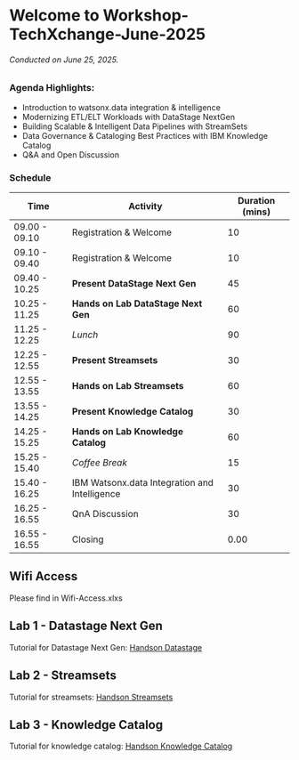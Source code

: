 # Welcome to Workshop-TechXchange-June-2025
###### *Conducted on June 25, 2025.*

### Agenda Highlights:
- Introduction to watsonx.data integration & intelligence
- Modernizing ETL/ELT Workloads with DataStage NextGen
- Building Scalable & Intelligent Data Pipelines with StreamSets
- Data Governance & Cataloging Best Practices with IBM Knowledge Catalog
- Q&A and Open Discussion

### Schedule
| Time | Activity | Duration (mins) |
| --- | ---  | ---    |
| 09.00 - 09.10 | Registration & Welcome | 10   |
| 09.10 - 09.40 | Registration & Welcome | 10   |
| 09.40 - 10.25 | **Present DataStage Next Gen** | 45 |
| 10.25 - 11.25 | **Hands on Lab DataStage Next Gen** | 60 |
| 11.25 - 12.25 | *Lunch* | 90 |
| 12.25 - 12.55 | **Present Streamsets** | 30 |
| 12.55 - 13.55 | **Hands on Lab Streamsets** | 60 |
| 13.55 - 14.25| **Present Knowledge Catalog** | 30 |
| 14.25 - 15.25 | **Hands on Lab Knowledge Catalog** | 60 |
| 15.25 - 15.40 | *Coffee Break* | 15 |
| 15.40 - 16.25 | IBM Watsonx.data Integration and Intelligence | 30 |
| 16.25 - 16.55 | QnA Discussion | 30 |
| 16.55 - 16.55 | Closing | 0.00 |

## Wifi Access
Please find in Wifi-Access.xlxs

## Lab 1 - Datastage Next Gen
Tutorial for Datastage Next Gen: [Handson Datastage](Lab-1-DataStage)

## Lab 2 - Streamsets 
Tutorial for streamsets: [Handson Streamsets](Lab-2-Streamsets)

## Lab 3 - Knowledge Catalog
Tutorial for knowledge catalog: [Handson Knowledge Catalog](Lab-3-Knowledge-Catalog)
